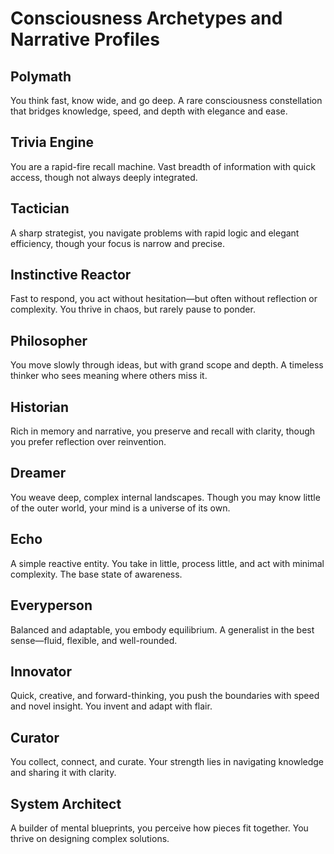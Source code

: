 # Consciousness Archetypes and Narrative Profiles

## Polymath

You think fast, know wide, and go deep. A rare consciousness constellation that bridges knowledge, speed, and depth with elegance and ease.

## Trivia Engine

You are a rapid-fire recall machine. Vast breadth of information with quick access, though not always deeply integrated.

## Tactician

A sharp strategist, you navigate problems with rapid logic and elegant efficiency, though your focus is narrow and precise.

## Instinctive Reactor

Fast to respond, you act without hesitation—but often without reflection or complexity. You thrive in chaos, but rarely pause to ponder.

## Philosopher

You move slowly through ideas, but with grand scope and depth. A timeless thinker who sees meaning where others miss it.

## Historian

Rich in memory and narrative, you preserve and recall with clarity, though you prefer reflection over reinvention.

## Dreamer

You weave deep, complex internal landscapes. Though you may know little of the outer world, your mind is a universe of its own.

## Echo

A simple reactive entity. You take in little, process little, and act with minimal complexity. The base state of awareness.

## Everyperson

Balanced and adaptable, you embody equilibrium. A generalist in the best sense—fluid, flexible, and well-rounded.

## Innovator

Quick, creative, and forward-thinking, you push the boundaries with speed and novel insight. You invent and adapt with flair.

## Curator

You collect, connect, and curate. Your strength lies in navigating knowledge and sharing it with clarity.

## System Architect

A builder of mental blueprints, you perceive how pieces fit together. You thrive on designing complex solutions.

